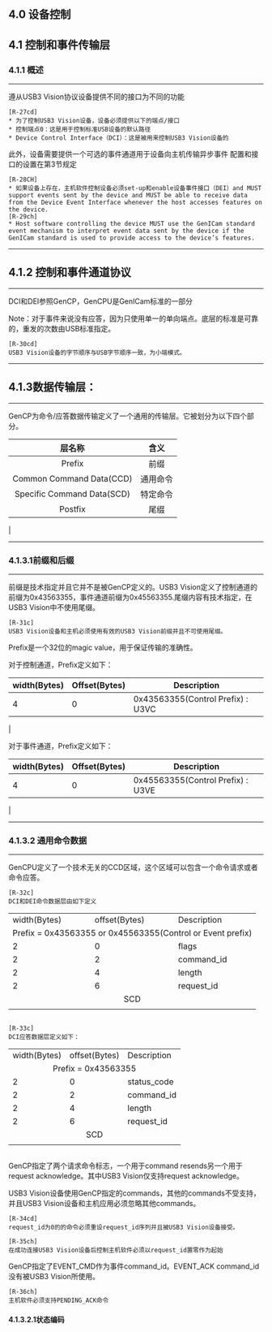 ## 4.0 设备控制
## 4.1 控制和事件传输层
### 4.1.1 概述
---

遵从USB3 Vision协议设备提供不同的接口为不同的功能

```
[R-27cd]
* 为了控制USB3 Vision设备，设备必须提供以下的端点/接口
* 控制端点0：这是用于控制标准USB设备的默认路径
* Device Control Interface（DCI）：这是被用来控制USB3 Vision设备的
```

此外，设备需要提供一个可选的事件通道用于设备向主机传输异步事件
配置和接口的设置在第3节规定
```
[R-28CH]
* 如果设备上存在，主机软件控制设备必须set-up和enable设备事件接口（DEI）and MUST support events sent by the device and MUST be able to receive data from the Device Event Interface whenever the host accesses features on the device.
[R-29ch]
* Host software controlling the device MUST use the GenICam standard event mechanism to interpret event data sent by the device if the GenICam standard is used to provide access to the device’s features.
```
---
## 4.1.2 控制和事件通道协议
***
DCI和DEI参照GenCP，GenCPU是GenICam标准的一部分

Note：对于事件来说没有应答，因为只使用单一的单向端点。底层的标准是可靠的，重发的次数由USB标准指定。

```
[R-30cd]
USB3 Vision设备的字节顺序与USB字节顺序一致，为小端模式。
```

---
## 4.1.3数据传输层：
***

GenCP为命令/应答数据传输定义了一个通用的传输层。它被划分为以下四个部分。

| 层名称 | 含义 |
| :-: | :-: |
| Prefix | 前缀 | 
| Common Command Data(CCD) | 通用命令 |
| Specific Command Data(SCD) | 特定命令 |
| Postfix | 尾缀 |
|

---
### 4.1.3.1前缀和后缀
***
前缀是技术指定并且它并不是被GenCP定义的。USB3 Vision定义了控制通道的前缀为0x43563355，事件通道前缀为0x45563355.尾缀内容有技术指定，在USB3 Vision中不使用尾缀。

```
[R-31c]
USB3 Vision设备和主机必须使用有效的USB3 Vision前缀并且不可使用尾缀。
```

Prefix是一个32位的magic value，用于保证传输的准确性。

对于控制通道，Prefix定义如下：

| width(Bytes) | Offset(Bytes) | Description |
| - | - | - |
| 4 | 0 | 0x43563355(Control Prefix) : U3VC |
|

对于事件通道，Prefix定义如下：

| width(Bytes) | Offset(Bytes) | Description |
| - | - | - |
| 4 | 0 | 0x45563355(Control Prefix) : U3VE |
|

---
### 4.1.3.2 通用命令数据
***

GenCPU定义了一个技术无关的CCD区域，这个区域可以包含一个命令请求或者命令应答。

```
[R-32c]
DCI和DEI命令数据层由如下定义
```
<table>
<tr><td>width(Bytes)</td><td>offset(Bytes)</td><td>Description</td></tr>
<tr><td colspan="3" align = 'center'>Prefix = 0x43563355 or 0x45563355(Control or Event prefix)</td></tr>
<tr><td>2</td><td>0</td><td>flags</td><tr>
<tr><td>2</td><td>2</td><td>command_id</td><tr>
<tr><td>2</td><td>4</td><td>length</td><tr>
<tr><td>2</td><td>6</td><td>request_id</td><tr>
<tr><td colspan = '3' align = 'center'>SCD</td></tr>
<tr><td colspan = '3' align = 'center'></td></tr>
</table>

```
```

```
[R-33c]
DCI应答数据层定义如下：
```
<table>
<tr><td>width(Bytes)</td><td>offset(Bytes)</td><td>Description</td></tr>
<tr><td colspan="3" align = 'center'>Prefix = 0x43563355</td></tr>
<tr><td>2</td><td>0</td><td>status_code</td><tr>
<tr><td>2</td><td>2</td><td>command_id</td><tr>
<tr><td>2</td><td>4</td><td>length</td><tr>
<tr><td>2</td><td>6</td><td>request_id</td><tr>
<tr><td colspan = '3' align = 'center'>SCD</td></tr>
<tr><td colspan = '3' align = 'center'></td></tr>
</table>

```
```

GenCP指定了两个请求命令标志，一个用于command resends另一个用于request acknowledge。其中USB3 Vision仅支持request acknowledge。

USB3 Vision设备使用GenCP指定的commands，其他的commands不受支持，并且USB3 Vision设备和主机应用必须忽略其他commands。

```
[R-34cd]
request_id为0的的命令必须重设request_id序列并且被USB3 Vision设备接受。
```
```
[R-35ch]
在成功连接USB3 Vision设备后控制主机软件必须以request_id置零作为起始
```

GenCP指定了EVENT_CMD作为事件command_id。EVENT_ACK command_id没有被USB3 Vision所使用。

```
[R-36ch]
主机软件必须支持PENDING_ACK命令
```

#### 4.1.3.2.1状态编码


